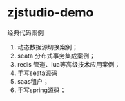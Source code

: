 # zjstudio-demo
经典代码案例


1. 动态数据源切换案例；
2. seata 分布式事务集成案例；
3. redis 管道、lua等高级技术应用案例；
4. 手写seata源码
5. saas租户；
6. 手写spring源码；
